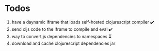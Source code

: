 # Todos

1. have a daynamic iframe that loads self-hosted clojurescript compiler ✔️
2. send cljs code to the iframe to compile and eval ✔️
3. way to convert js dependencies to namespaces ⏳
4. download and cache clojurescript dependencies jar
